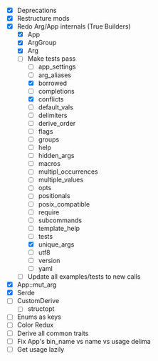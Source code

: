 - [x] Deprecations
- [x] Restructure mods
- [x] Redo Arg/App internals (True Builders)
  - [x] App
  - [x] ArgGroup
  - [x] Arg
  - [ ] Make tests pass
    - [ ] app_settings
    - [ ] arg_aliases
    - [x] borrowed
    - [ ] completions
    - [x] conflicts
    - [ ] default_vals
    - [ ] delimiters
    - [ ] derive_order
    - [ ] flags
    - [ ] groups
    - [ ] help
    - [ ] hidden_args
    - [ ] macros
    - [ ] multipl_occurrences
    - [ ] multiple_values
    - [ ] opts
    - [ ] positionals
    - [ ] posix_compatible
    - [ ] require
    - [ ] subcommands
    - [ ] template_help
    - [ ] tests
    - [x] unique_args
    - [ ] utf8
    - [ ] version
    - [ ] yaml
  - [ ] Update all examples/tests to new calls
- [x] App::mut_arg
- [x] Serde
- [ ] CustomDerive
  - [ ] structopt
- [ ] Enums as keys
- [ ] Color Redux
- [ ] Derive all common traits
- [ ] Fix App's bin_name vs name vs usage delima
- [ ] Get usage lazily